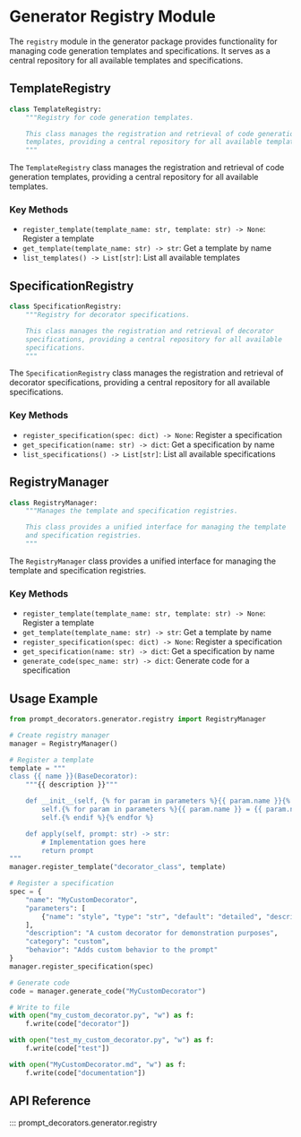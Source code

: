 # Generator Registry Module

The `registry` module in the generator package provides functionality for managing code generation templates and specifications. It serves as a central repository for all available templates and specifications.

## TemplateRegistry

```python
class TemplateRegistry:
    """Registry for code generation templates.

    This class manages the registration and retrieval of code generation
    templates, providing a central repository for all available templates.
    """
```

The `TemplateRegistry` class manages the registration and retrieval of code generation templates, providing a central repository for all available templates.

### Key Methods

- `register_template(template_name: str, template: str) -> None`: Register a template
- `get_template(template_name: str) -> str`: Get a template by name
- `list_templates() -> List[str]`: List all available templates

## SpecificationRegistry

```python
class SpecificationRegistry:
    """Registry for decorator specifications.

    This class manages the registration and retrieval of decorator
    specifications, providing a central repository for all available
    specifications.
    """
```

The `SpecificationRegistry` class manages the registration and retrieval of decorator specifications, providing a central repository for all available specifications.

### Key Methods

- `register_specification(spec: dict) -> None`: Register a specification
- `get_specification(name: str) -> dict`: Get a specification by name
- `list_specifications() -> List[str]`: List all available specifications

## RegistryManager

```python
class RegistryManager:
    """Manages the template and specification registries.

    This class provides a unified interface for managing the template
    and specification registries.
    """
```

The `RegistryManager` class provides a unified interface for managing the template and specification registries.

### Key Methods

- `register_template(template_name: str, template: str) -> None`: Register a template
- `get_template(template_name: str) -> str`: Get a template by name
- `register_specification(spec: dict) -> None`: Register a specification
- `get_specification(name: str) -> dict`: Get a specification by name
- `generate_code(spec_name: str) -> dict`: Generate code for a specification

## Usage Example

```python
from prompt_decorators.generator.registry import RegistryManager

# Create registry manager
manager = RegistryManager()

# Register a template
template = """
class {{ name }}(BaseDecorator):
    """{{ description }}"""

    def __init__(self, {% for param in parameters %}{{ param.name }}{% if param.default %} = {{ param.default }}{% endif %}{% if not loop.last %}, {% endif %}{% endfor %}):
        self.{% for param in parameters %}{{ param.name }} = {{ param.name }}{% if not loop.last %}
        self.{% endif %}{% endfor %}

    def apply(self, prompt: str) -> str:
        # Implementation goes here
        return prompt
"""
manager.register_template("decorator_class", template)

# Register a specification
spec = {
    "name": "MyCustomDecorator",
    "parameters": [
        {"name": "style", "type": "str", "default": "detailed", "description": "Style of the decorator"}
    ],
    "description": "A custom decorator for demonstration purposes",
    "category": "custom",
    "behavior": "Adds custom behavior to the prompt"
}
manager.register_specification(spec)

# Generate code
code = manager.generate_code("MyCustomDecorator")

# Write to file
with open("my_custom_decorator.py", "w") as f:
    f.write(code["decorator"])

with open("test_my_custom_decorator.py", "w") as f:
    f.write(code["test"])

with open("MyCustomDecorator.md", "w") as f:
    f.write(code["documentation"])
```

## API Reference

::: prompt_decorators.generator.registry
